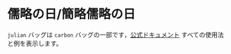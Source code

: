 # 儒略の日/簡略儒略の日

`julian` バッグは `carbon` バッグの一部です，[公式ドキュメント](https://carbon.go-pkg.com/ja/usage/calendar.html#julian-day-modified-julian-day) すべての使用法と例を表示します。
